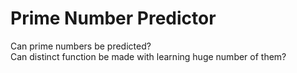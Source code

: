 # Prime Number Predictor
Can prime numbers be predicted?  
Can distinct function be made with learning huge number of them?  


